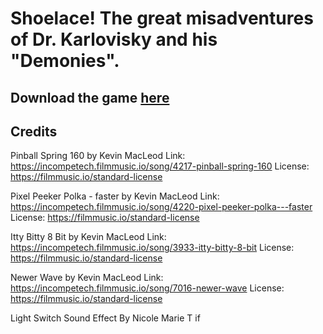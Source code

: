 # Shoelace! The great misadventures of Dr. Karlovisky and his "Demonies".

## Download the game [here](https://casanovagames.itch.io/shoelace)

## Credits
Pinball Spring 160 by Kevin MacLeod
Link: https://incompetech.filmmusic.io/song/4217-pinball-spring-160
License: https://filmmusic.io/standard-license

Pixel Peeker Polka - faster by Kevin MacLeod
Link: https://incompetech.filmmusic.io/song/4220-pixel-peeker-polka---faster
License: https://filmmusic.io/standard-license

Itty Bitty 8 Bit by Kevin MacLeod
Link: https://incompetech.filmmusic.io/song/3933-itty-bitty-8-bit
License: https://filmmusic.io/standard-license

Newer Wave by Kevin MacLeod
Link: https://incompetech.filmmusic.io/song/7016-newer-wave
License: https://filmmusic.io/standard-license

Light Switch Sound Effect By Nicole Marie T if

